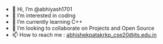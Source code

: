 - 👋 Hi, I’m @abhiyash1701
- 👀 I’m interested in coding
- 🌱 I’m currently learning C++
- 💞️ I’m looking to collaborate on Projects and Open Source
- 📫 How to reach me : abhishekpatakrkp_cse20@its.edu.in
